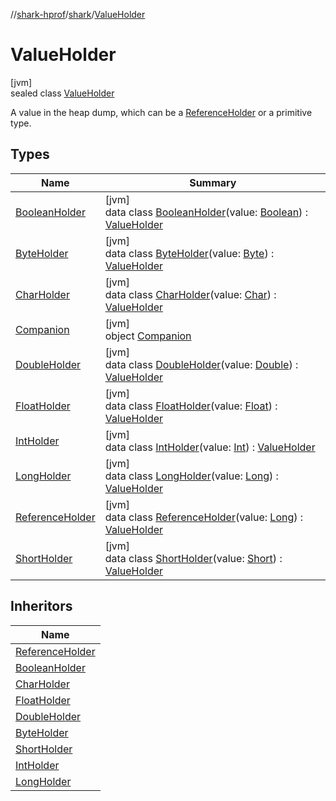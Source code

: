 //[shark-hprof](../../../index.md)/[shark](../index.md)/[ValueHolder](index.md)

# ValueHolder

[jvm]\
sealed class [ValueHolder](index.md)

A value in the heap dump, which can be a [ReferenceHolder](-reference-holder/index.md) or a primitive type.

## Types

| Name | Summary |
|---|---|
| [BooleanHolder](-boolean-holder/index.md) | [jvm]<br>data class [BooleanHolder](-boolean-holder/index.md)(value: [Boolean](https://kotlinlang.org/api/latest/jvm/stdlib/kotlin/-boolean/index.html)) : [ValueHolder](index.md) |
| [ByteHolder](-byte-holder/index.md) | [jvm]<br>data class [ByteHolder](-byte-holder/index.md)(value: [Byte](https://kotlinlang.org/api/latest/jvm/stdlib/kotlin/-byte/index.html)) : [ValueHolder](index.md) |
| [CharHolder](-char-holder/index.md) | [jvm]<br>data class [CharHolder](-char-holder/index.md)(value: [Char](https://kotlinlang.org/api/latest/jvm/stdlib/kotlin/-char/index.html)) : [ValueHolder](index.md) |
| [Companion](-companion/index.md) | [jvm]<br>object [Companion](-companion/index.md) |
| [DoubleHolder](-double-holder/index.md) | [jvm]<br>data class [DoubleHolder](-double-holder/index.md)(value: [Double](https://kotlinlang.org/api/latest/jvm/stdlib/kotlin/-double/index.html)) : [ValueHolder](index.md) |
| [FloatHolder](-float-holder/index.md) | [jvm]<br>data class [FloatHolder](-float-holder/index.md)(value: [Float](https://kotlinlang.org/api/latest/jvm/stdlib/kotlin/-float/index.html)) : [ValueHolder](index.md) |
| [IntHolder](-int-holder/index.md) | [jvm]<br>data class [IntHolder](-int-holder/index.md)(value: [Int](https://kotlinlang.org/api/latest/jvm/stdlib/kotlin/-int/index.html)) : [ValueHolder](index.md) |
| [LongHolder](-long-holder/index.md) | [jvm]<br>data class [LongHolder](-long-holder/index.md)(value: [Long](https://kotlinlang.org/api/latest/jvm/stdlib/kotlin/-long/index.html)) : [ValueHolder](index.md) |
| [ReferenceHolder](-reference-holder/index.md) | [jvm]<br>data class [ReferenceHolder](-reference-holder/index.md)(value: [Long](https://kotlinlang.org/api/latest/jvm/stdlib/kotlin/-long/index.html)) : [ValueHolder](index.md) |
| [ShortHolder](-short-holder/index.md) | [jvm]<br>data class [ShortHolder](-short-holder/index.md)(value: [Short](https://kotlinlang.org/api/latest/jvm/stdlib/kotlin/-short/index.html)) : [ValueHolder](index.md) |

## Inheritors

| Name |
|---|
| [ReferenceHolder](-reference-holder/index.md) |
| [BooleanHolder](-boolean-holder/index.md) |
| [CharHolder](-char-holder/index.md) |
| [FloatHolder](-float-holder/index.md) |
| [DoubleHolder](-double-holder/index.md) |
| [ByteHolder](-byte-holder/index.md) |
| [ShortHolder](-short-holder/index.md) |
| [IntHolder](-int-holder/index.md) |
| [LongHolder](-long-holder/index.md) |
